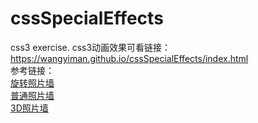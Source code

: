 # cssSpecialEffects
css3 exercise.
css3动画效果可看链接：<br/>
https://wangyiman.github.io/cssSpecialEffects/index.html
<br/>
参考链接：<br/>
<a href='https://blog.csdn.net/qq_16371909/article/details/79858408
'>旋转照片墙</a><br/>
<a href='https://www.zhangxinxu.com/wordpress/2009/12/css3-transformtransition%E5%AE%9E%E7%8E%B0%E8%B6%85%E9%85%B7%E5%9B%BE%E7%89%87%E5%A2%99%E5%8A%A8%E7%94%BB%E6%95%88%E6%9E%9C/'>普通照片墙</a><br/>
<a href='https://github.com/wj704/wj704.github.io/blob/master/css3-demo/3Dphoto.html'>3D照片墙</a>

